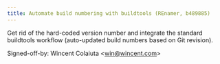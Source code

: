 ```yaml
---
title: Automate build numbering with buildtools (REnamer, b489885)
---
```


Get rid of the hard-coded version number and integrate the standard buildtools workflow (auto-updated build numbers based on Git revision).

Signed-off-by: Wincent Colaiuta &lt;win@wincent.com&gt;
